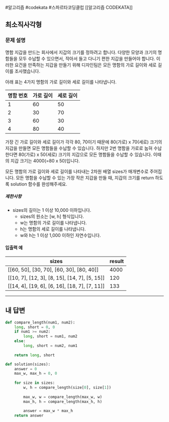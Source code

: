 #알고리즘 #codekata #스파르타코딩클럽 [[알고리즘 CODEKATA]]

## 최소직사각형

### 문제 설명

명함 지갑을 만드는 회사에서 지갑의 크기를 정하려고 합니다. 다양한 모양과 크기의 명함들을 모두 수납할 수 있으면서, 작아서 들고 다니기 편한 지갑을 만들어야 합니다. 이러한 요건을 만족하는 지갑을 만들기 위해 디자인팀은 모든 명함의 가로 길이와 세로 길이를 조사했습니다.

아래 표는 4가지 명함의 가로 길이와 세로 길이를 나타냅니다.

|명함 번호|가로 길이|세로 길이|
|---|---|---|
|1|60|50|
|2|30|70|
|3|60|30|
|4|80|40|

가장 긴 가로 길이와 세로 길이가 각각 80, 70이기 때문에 80(가로) x 70(세로) 크기의 지갑을 만들면 모든 명함들을 수납할 수 있습니다. 하지만 2번 명함을 가로로 눕혀 수납한다면 80(가로) x 50(세로) 크기의 지갑으로 모든 명함들을 수납할 수 있습니다. 이때의 지갑 크기는 4000(=80 x 50)입니다.

모든 명함의 가로 길이와 세로 길이를 나타내는 2차원 배열 sizes가 매개변수로 주어집니다. 모든 명함을 수납할 수 있는 가장 작은 지갑을 만들 때, 지갑의 크기를 return 하도록 solution 함수를 완성해주세요.
##### 제한사항
- sizes의 길이는 1 이상 10,000 이하입니다.
    - sizes의 원소는 \[w, h] 형식입니다.
    - w는 명함의 가로 길이를 나타냅니다.
    - h는 명함의 세로 길이를 나타냅니다.
    - w와 h는 1 이상 1,000 이하인 자연수입니다.
#### 입출력 예
| sizes                                               | result |
| --------------------------------------------------- | ------ |
| \[\[60, 50], \[30, 70], \[60, 30], \[80, 40]]       | 4000   |
| \[\[10, 7], \[12, 3], \[8, 15], \[14, 7], \[5, 15]] | 120    |
| \[\[14, 4], \[19, 6], \[6, 16], \[18, 7], \[7, 11]] | 133    |

---

## 내 답변

```python
def compare_length(num1, num2):
    long, short = 0, 0
    if num1 >= num2:
        long, short = num1, num2
    else:
        long, short = num2, num1
        
    return long, short

def solution(sizes):
    answer = 0
    max_w, max_h = 0, 0
    
    for size in sizes:
        w, h = compare_length(size[0], size[1])
            
        max_w, w = compare_length(max_w, w)
        max_h, h = compare_length(max_h, h)
        
        answer = max_w * max_h
    return answer
```
 